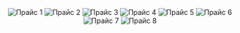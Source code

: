 <html lang="ru">
    <body>
        <header>
         <img src="https://imageup.ru/img169/4912502/1.jpg" alt="Прайс 1">
         <img src="https://imageup.ru/img202/4912503/2.jpg" alt="Прайс 2">
         <img src="https://imageup.ru/img34/4912510/3.jpg" alt="Прайс 3">
         <img src="https://imageup.ru/img3/4912511/4.jpg" alt="Прайс 4">
         <img src="https://imageup.ru/img14/4912512/5.jpg" alt="Прайс 5">
         <img src="https://imageup.ru/img55/4912514/6.jpg" alt="Прайс 6">
         <img src="https://imageup.ru/img90/4912516/7.jpg" alt="Прайс 7">
         <img src="https://imageup.ru/img293/4912518/8.jpg" alt="Прайс 8">
        </header>
    </body>
</html>

